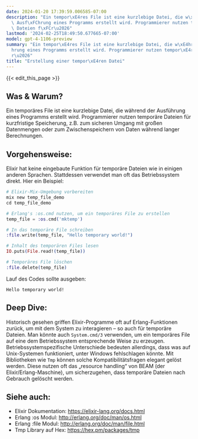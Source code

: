 ```yaml
---
date: 2024-01-20 17:39:59.006585-07:00
description: "Ein tempor\xE4res File ist eine kurzlebige Datei, die w\xE4hrend der\
  \ Ausf\xFChrung eines Programms erstellt wird. Programmierer nutzen tempor\xE4re\
  \ Dateien f\xFCr\u2026"
lastmod: '2024-02-25T18:49:50.677665-07:00'
model: gpt-4-1106-preview
summary: "Ein tempor\xE4res File ist eine kurzlebige Datei, die w\xE4hrend der Ausf\xFC\
  hrung eines Programms erstellt wird. Programmierer nutzen tempor\xE4re Dateien f\xFC\
  r\u2026"
title: "Erstellung einer tempor\xE4ren Datei"
---
```


{{< edit_this_page >}}

## Was & Warum?
Ein temporäres File ist eine kurzlebige Datei, die während der Ausführung eines Programms erstellt wird. Programmierer nutzen temporäre Dateien für kurzfristige Speicherung, z.B. zum sicheren Umgang mit großen Datenmengen oder zum Zwischenspeichern von Daten während langer Berechnungen.

## Vorgehensweise:
Elixir hat keine eingebaute Funktion für temporäre Dateien wie in einigen anderen Sprachen. Stattdessen verwendet man oft das Betriebssystem direkt. Hier ein Beispiel:

```elixir
# Elixir-Mix-Umgebung vorbereiten
mix new temp_file_demo
cd temp_file_demo

# Erlang's :os.cmd nutzen, um ein temporäres File zu erstellen
temp_file = :os.cmd('mktemp')

# In das temporäre File schreiben
:file.write(temp_file, "Hello temporary world!")

# Inhalt des temporären Files lesen
IO.puts(File.read!(temp_file))

# Temporäres File löschen
:file.delete(temp_file)
```

Lauf des Codes sollte ausgeben:

```
Hello temporary world!
```

## Deep Dive:
Historisch gesehen griffen Elixir-Programme oft auf Erlang-Funktionen zurück, um mit dem System zu interagieren – so auch für temporäre Dateien. Man könnte auch `System.cmd/3` verwenden, um ein temporäres File auf eine dem Betriebssystem entsprechende Weise zu erzeugen. Betriebssystemspezifische Unterschiede bedeuten allerdings, dass was auf Unix-Systemen funktioniert, unter Windows fehlschlagen könnte. Mit Bibliotheken wie `Tmp` können solche Kompatibilitätsfragen elegant gelöst werden. Diese nutzen oft das „resource handling“ von BEAM (der Elixir/Erlang-Maschine), um sicherzugehen, dass temporäre Dateien nach Gebrauch gelöscht werden.

## Siehe auch:
- Elixir Dokumentation: https://elixir-lang.org/docs.html
- Erlang :os Modul: http://erlang.org/doc/man/os.html
- Erlang :file Modul: http://erlang.org/doc/man/file.html
- Tmp Library auf Hex: https://hex.pm/packages/tmp
